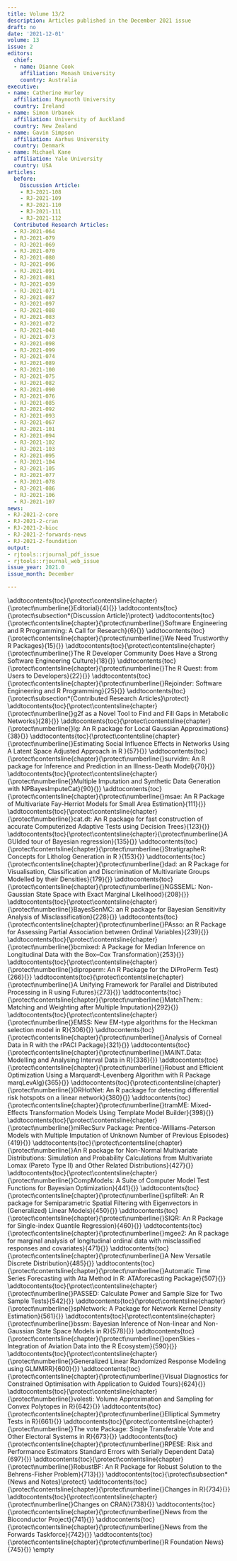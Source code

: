 ```yaml
---
title: Volume 13/2
description: Articles published in the December 2021 issue
draft: no
date: '2021-12-01'
volume: 13
issue: 2
editors:
  chief:
  - name: Dianne Cook
    affiliation: Monash University
    country: Australia
executive:
- name: Catherine Hurley
  affiliation: Maynooth University
  country: Ireland
- name: Simon Urbanek
  affiliation: University of Auckland
  country: New Zealand
- name: Gavin Simpson
  affiliation: Aarhus University
  country: Denmark
- name: Michael Kane
  affiliation: Yale University
  country: USA
articles:
  before:
    Discussion Article:
    - RJ-2021-108
    - RJ-2021-109
    - RJ-2021-110
    - RJ-2021-111
    - RJ-2021-112
  Contributed Research Articles:
  - RJ-2021-064
  - RJ-2021-079
  - RJ-2021-069
  - RJ-2021-070
  - RJ-2021-080
  - RJ-2021-096
  - RJ-2021-091
  - RJ-2021-081
  - RJ-2021-039
  - RJ-2021-071
  - RJ-2021-087
  - RJ-2021-097
  - RJ-2021-088
  - RJ-2021-083
  - RJ-2021-072
  - RJ-2021-048
  - RJ-2021-073
  - RJ-2021-098
  - RJ-2021-099
  - RJ-2021-074
  - RJ-2021-089
  - RJ-2021-100
  - RJ-2021-075
  - RJ-2021-082
  - RJ-2021-090
  - RJ-2021-076
  - RJ-2021-085
  - RJ-2021-092
  - RJ-2021-093
  - RJ-2021-067
  - RJ-2021-101
  - RJ-2021-094
  - RJ-2021-102
  - RJ-2021-103
  - RJ-2021-095
  - RJ-2021-104
  - RJ-2021-105
  - RJ-2021-077
  - RJ-2021-078
  - RJ-2021-086
  - RJ-2021-106
  - RJ-2021-107
news:
- RJ-2021-2-core
- RJ-2021-2-cran
- RJ-2021-2-bioc
- RJ-2021-2-forwards-news
- RJ-2021-2-foundation
output:
- rjtools::rjournal_pdf_issue
- rjtools::rjournal_web_issue
issue_year: 2021.0
issue_month: December

---
```

  
  

\addtocontents{toc}{\protect\contentsline{chapter}{\protect\numberline{}Editorial}{4}{}}
\addtocontents{toc}{\protect\subsection*{Discussion Article}\protect}
\addtocontents{toc}{\protect\contentsline{chapter}{\protect\numberline{}Software Engineering and R Programming: A Call for Research}{6}{}}
\addtocontents{toc}{\protect\contentsline{chapter}{\protect\numberline{}We Need Trustworthy R Packages}{15}{}}
\addtocontents{toc}{\protect\contentsline{chapter}{\protect\numberline{}The R Developer Community Does Have a Strong Software Engineering Culture}{18}{}}
\addtocontents{toc}{\protect\contentsline{chapter}{\protect\numberline{}The R Quest: from Users to Developers}{22}{}}
\addtocontents{toc}{\protect\contentsline{chapter}{\protect\numberline{}Rejoinder: Software Engineering and R Programming}{25}{}}
\addtocontents{toc}{\protect\subsection*{Contributed Research Articles}\protect}
\addtocontents{toc}{\protect\contentsline{chapter}{\protect\numberline{}g2f as a Novel Tool to Find and Fill Gaps in Metabolic Networks}{28}{}}
\addtocontents{toc}{\protect\contentsline{chapter}{\protect\numberline{}lg: An R package for Local Gaussian Approximations}{38}{}}
\addtocontents{toc}{\protect\contentsline{chapter}{\protect\numberline{}Estimating Social Influence Effects in Networks Using A Latent Space Adjusted Approach in R }{57}{}}
\addtocontents{toc}{\protect\contentsline{chapter}{\protect\numberline{}survidm: An R package for Inference and Prediction in an Illness-Death Model}{70}{}}
\addtocontents{toc}{\protect\contentsline{chapter}{\protect\numberline{}Multiple Imputation and Synthetic Data Generation with NPBayesImputeCat}{90}{}}
\addtocontents{toc}{\protect\contentsline{chapter}{\protect\numberline{}msae: An R Package of Multivariate Fay-Herriot Models for Small Area Estimation}{111}{}}
\addtocontents{toc}{\protect\contentsline{chapter}{\protect\numberline{}cat.dt: An R package for fast construction of accurate Computerized Adaptive Tests using Decision Trees}{123}{}}
\addtocontents{toc}{\protect\contentsline{chapter}{\protect\numberline{}A GUIded tour of Bayesian regression}{135}{}}
\addtocontents{toc}{\protect\contentsline{chapter}{\protect\numberline{}StratigrapheR: Concepts for Litholog Generation in R }{153}{}}
\addtocontents{toc}{\protect\contentsline{chapter}{\protect\numberline{}dad: an R Package for Visualisation, Classification and Discrimination of Multivariate Groups Modelled by their Densities}{179}{}}
\addtocontents{toc}{\protect\contentsline{chapter}{\protect\numberline{}NGSSEML: Non-Gaussian State Space with Exact Marginal Likelihood}{208}{}}
\addtocontents{toc}{\protect\contentsline{chapter}{\protect\numberline{}BayesSenMC: an R package for Bayesian Sensitivity Analysis of Misclassification}{228}{}}
\addtocontents{toc}{\protect\contentsline{chapter}{\protect\numberline{}PAsso: an R Package for Assessing Partial Association between Ordinal Variables}{239}{}}
\addtocontents{toc}{\protect\contentsline{chapter}{\protect\numberline{}bcmixed: A Package for Median Inference on Longitudinal Data with the Box–Cox Transformation}{253}{}}
\addtocontents{toc}{\protect\contentsline{chapter}{\protect\numberline{}diproperm: An R Package for the DiProPerm Test}{266}{}}
\addtocontents{toc}{\protect\contentsline{chapter}{\protect\numberline{}A Unifying Framework for Parallel and Distributed Processing in R using Futures}{273}{}}
\addtocontents{toc}{\protect\contentsline{chapter}{\protect\numberline{}MatchThem:: Matching and Weighting after Multiple Imputation}{292}{}}
\addtocontents{toc}{\protect\contentsline{chapter}{\protect\numberline{}EMSS: New EM-type algorithms for the Heckman selection model in R}{306}{}}
\addtocontents{toc}{\protect\contentsline{chapter}{\protect\numberline{}Analysis of Corneal Data in R with the rPACI Package}{321}{}}
\addtocontents{toc}{\protect\contentsline{chapter}{\protect\numberline{}MAINT.Data: Modelling and Analysing Interval Data in R}{336}{}}
\addtocontents{toc}{\protect\contentsline{chapter}{\protect\numberline{}Robust and Efficient Optimization Using a Marquardt-Levenberg Algorithm with R Package marqLevAlg}{365}{}}
\addtocontents{toc}{\protect\contentsline{chapter}{\protect\numberline{}DRHotNet: An R package for detecting differential risk hotspots on a linear network}{380}{}}
\addtocontents{toc}{\protect\contentsline{chapter}{\protect\numberline{}tramME: Mixed-Effects Transformation Models Using Template Model Builder}{398}{}}
\addtocontents{toc}{\protect\contentsline{chapter}{\protect\numberline{}miRecSurv Package: Prentice-Williams-Peterson Models with Multiple Imputation of Unknown Number of Previous Episodes}{419}{}}
\addtocontents{toc}{\protect\contentsline{chapter}{\protect\numberline{}An R package for Non-Normal Multivariate Distributions: Simulation and Probability Calculations from Multivariate Lomax (Pareto Type II) and Other Related Distributions}{427}{}}
\addtocontents{toc}{\protect\contentsline{chapter}{\protect\numberline{}CompModels: A Suite of Computer Model Test Functions for Bayesian Optimization}{441}{}}
\addtocontents{toc}{\protect\contentsline{chapter}{\protect\numberline{}spfilteR: An R package for Semiparametric Spatial Filtering with Eigenvectors in (Generalized) Linear Models}{450}{}}
\addtocontents{toc}{\protect\contentsline{chapter}{\protect\numberline{}SIQR: An R Package for Single-index Quantile Regression}{460}{}}
\addtocontents{toc}{\protect\contentsline{chapter}{\protect\numberline{}mgee2: An R package for marginal analysis of longitudinal ordinal data with misclassified responses and covariates}{471}{}}
\addtocontents{toc}{\protect\contentsline{chapter}{\protect\numberline{}A New Versatile Discrete Distribution}{485}{}}
\addtocontents{toc}{\protect\contentsline{chapter}{\protect\numberline{}Automatic Time Series Forecasting with Ata Method in R: ATAforecasting Package}{507}{}}
\addtocontents{toc}{\protect\contentsline{chapter}{\protect\numberline{}PASSED: Calculate Power and Sample Size for Two Sample Tests}{542}{}}
\addtocontents{toc}{\protect\contentsline{chapter}{\protect\numberline{}spNetwork: A Package for Network Kernel Density Estimation}{561}{}}
\addtocontents{toc}{\protect\contentsline{chapter}{\protect\numberline{}bssm: Bayesian Inference of Non-linear and Non-Gaussian State Space Models in R}{578}{}}
\addtocontents{toc}{\protect\contentsline{chapter}{\protect\numberline{}openSkies - Integration of Aviation Data into the R Ecosystem}{590}{}}
\addtocontents{toc}{\protect\contentsline{chapter}{\protect\numberline{}Generalized Linear Randomized Response Modeling using GLMMRR}{600}{}}
\addtocontents{toc}{\protect\contentsline{chapter}{\protect\numberline{}Visual Diagnostics for Constrained Optimisation with Application to Guided Tours}{624}{}}
\addtocontents{toc}{\protect\contentsline{chapter}{\protect\numberline{}volesti: Volume Approximation and Sampling for Convex Polytopes in R}{642}{}}
\addtocontents{toc}{\protect\contentsline{chapter}{\protect\numberline{}Elliptical Symmetry Tests in R}{661}{}}
\addtocontents{toc}{\protect\contentsline{chapter}{\protect\numberline{}The vote Package: Single Transferable Vote and Other Electoral Systems in R}{673}{}}
\addtocontents{toc}{\protect\contentsline{chapter}{\protect\numberline{}RPESE: Risk and Performance Estimators Standard Errors with Serially Dependent Data}{697}{}}
\addtocontents{toc}{\protect\contentsline{chapter}{\protect\numberline{}RobustBF: An R Package for Robust Solution to the Behrens-Fisher Problem}{713}{}}
\addtocontents{toc}{\protect\subsection*{News and Notes}\protect}
\addtocontents{toc}{\protect\contentsline{chapter}{\protect\numberline{}Changes in R}{734}{}}
\addtocontents{toc}{\protect\contentsline{chapter}{\protect\numberline{}Changes on CRAN}{738}{}}
\addtocontents{toc}{\protect\contentsline{chapter}{\protect\numberline{}News from the Bioconductor Project}{741}{}}
\addtocontents{toc}{\protect\contentsline{chapter}{\protect\numberline{}News from the Forwards Taskforce}{742}{}}
\addtocontents{toc}{\protect\contentsline{chapter}{\protect\numberline{}R Foundation News}{745}{}}
\empty
